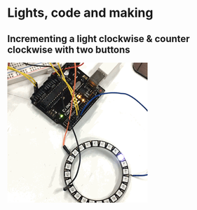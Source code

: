 # Lights, code and making 

## Incrementing a light clockwise & counter clockwise with two buttons 

![alt text](NeoPixel-increment-light-button.gif)
